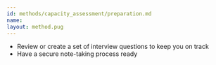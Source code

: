 ```yaml
---
id: methods/capacity_assessment/preparation.md
name: 
layout: method.pug
---
```


* Review or create a set of interview questions to keep you on track
* Have a secure note-taking process ready

